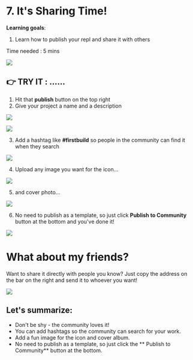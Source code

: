  # 7. It's Sharing Time!

**Learning goals**: 
1. Learn how to publish your repl and share it with others


Time needed : 5 mins

![](https://youtu.be/RIBUccMPi4c)



##  👉 TRY IT : ......


1. Hit that **publish** button on the top right
2. Give your project a name and a description

![](resources/publish.png)



![](resources/publish-1.png)

3. Add a hashtag like **#firstbuild** so people in the community can find it when they search

![](resources/publish-2.png)

4. Upload any image you want for the icon... 

![](resources/publish-3.png)

5. and cover photo...

![](resources/publish-4.png)

6. No need to publish as a template, so just click  **Publish to Community** button at the bottom and you've done it!

![](resources/publish-5.png)

# What about my friends?

Want to share it directly with people you know? Just copy the address on the bar on the right and send it to whoever you want!

![](resources/address.png)


## Let's summarize:
- Don't be shy - the community loves it!
- You can add hashtags so the community can search for your work.
- Add a fun image for the icon and cover album.
- No need to publish as a template, so just click the ** Publish to Community** button at the bottom.

